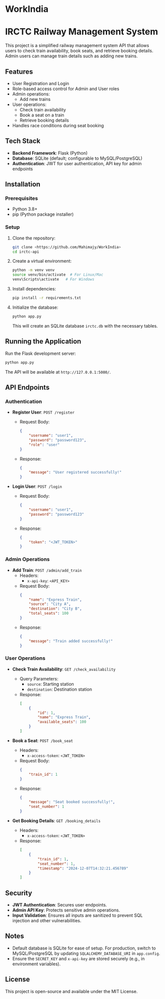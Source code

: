 # WorkIndia

# IRCTC Railway Management System

This project is a simplified railway management system API that allows users to check train availability, book seats, and retrieve booking details. Admin users can manage train details such as adding new trains.

## Features
- User Registration and Login
- Role-based access control for Admin and User roles
- Admin operations:
  - Add new trains
- User operations:
  - Check train availability
  - Book a seat on a train
  - Retrieve booking details
- Handles race conditions during seat booking

## Tech Stack
- **Backend Framework**: Flask (Python)
- **Database**: SQLite (default; configurable to MySQL/PostgreSQL)
- **Authentication**: JWT for user authentication, API key for admin endpoints

## Installation

### Prerequisites
- Python 3.8+
- pip (Python package installer)

### Setup
1. Clone the repository:
   ```bash
   git clone <https://github.com/Mahimajy/WorkIndia>
   cd irctc-api
   ```

2. Create a virtual environment:
   ```bash
   python -m venv venv
   source venv/bin/activate  # For Linux/Mac
   venv\Scripts\activate   # For Windows
   ```

3. Install dependencies:
   ```bash
   pip install -r requirements.txt
   ```

4. Initialize the database:
   ```bash
   python app.py
   ```
   This will create an SQLite database `irctc.db` with the necessary tables.

## Running the Application
Run the Flask development server:
```bash
python app.py
```
The API will be available at `http://127.0.0.1:5000/`.

## API Endpoints

### Authentication
- **Register User**: `POST /register`
  - Request Body:
    ```json
    {
        "username": "user1",
        "password": "password123",
        "role": "user"
    }
    ```
  - Response:
    ```json
    {
        "message": "User registered successfully!"
    }
    ```

- **Login User**: `POST /login`
  - Request Body:
    ```json
    {
        "username": "user1",
        "password": "password123"
    }
    ```
  - Response:
    ```json
    {
        "token": "<JWT_TOKEN>"
    }
    ```

### Admin Operations
- **Add Train**: `POST /admin/add_train`
  - Headers:
    - `x-api-key`: `<API_KEY>`
  - Request Body:
    ```json
    {
        "name": "Express Train",
        "source": "City A",
        "destination": "City B",
        "total_seats": 100
    }
    ```
  - Response:
    ```json
    {
        "message": "Train added successfully!"
    }
    ```

### User Operations
- **Check Train Availability**: `GET /check_availability`
  - Query Parameters:
    - `source`: Starting station
    - `destination`: Destination station
  - Response:
    ```json
    [
        {
            "id": 1,
            "name": "Express Train",
            "available_seats": 100
        }
    ]
    ```

- **Book a Seat**: `POST /book_seat`
  - Headers:
    - `x-access-token`: `<JWT_TOKEN>`
  - Request Body:
    ```json
    {
        "train_id": 1
    }
    ```
  - Response:
    ```json
    {
        "message": "Seat booked successfully!",
        "seat_number": 1
    }
    ```

- **Get Booking Details**: `GET /booking_details`
  - Headers:
    - `x-access-token`: `<JWT_TOKEN>`
  - Response:
    ```json
    [
        {
            "train_id": 1,
            "seat_number": 1,
            "timestamp": "2024-12-07T14:32:21.456789"
        }
    ]
    ```

## Security
- **JWT Authentication**: Secures user endpoints.
- **Admin API Key**: Protects sensitive admin operations.
- **Input Validation**: Ensures all inputs are sanitized to prevent SQL injection and other vulnerabilities.

## Notes
- Default database is SQLite for ease of setup. For production, switch to MySQL/PostgreSQL by updating `SQLALCHEMY_DATABASE_URI` in `app.config`.
- Ensure the `SECRET_KEY` and `x-api-key` are stored securely (e.g., in environment variables).

## License
This project is open-source and available under the MIT License.

